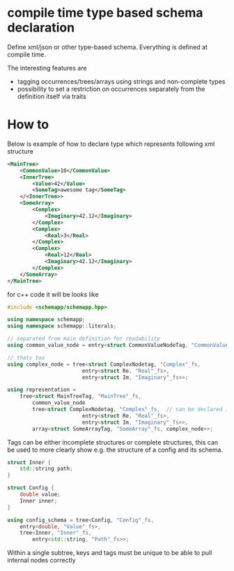 # compile time type based schema declaration

Define xml/json or other type-based schema. Everything is defined at compile time.

The interesting features are 
- tagging occurrences/trees/arrays using strings and non-complete types
- possibility to set a restriction on occurrences separately from the definition itself via traits

# How to

Below is example of how to declare type which represents following xml structure

```xml
<MainTree>
    <CommonValue>10</CommonValue>
    <InnerTree>
        <Value>42</Value>
        <SomeTag>awesome tag</SomeTag>
    </<InnerTree>>
    <SomeArray>
        <Complex>
            <Imaginary>42.12</Imaginary>
        </Complex>
        <Complex>
            <Real>3</Real>
        </Complex>
        <Complex>
            <Real>12</Real>
            <Imaginary>42.12</Imaginary>
        </Complex>
    </SomeArray>
</MainTree>
```

for c++ code it will be looks like

```cpp
#include <schemapp/schemapp.hpp>

using namespace schemapp;
using namespace schemapp::literals;

// separated from main definition for readability
using common_value_node = entry<struct CommonValueNodeTag, "CommonValue"_fs>;

// thats too
using complex_node = tree<struct ComplexNodetag, "Complex"_fs,
                        entry<struct Re, "Real"_fs>,
                        entry<struct Im, "Imaginary"_fs>>;

using representation =
    tree<struct MainTreeTag, "MainTree"_fs,
        common_value_node
        tree<struct ComplexNodetag, "Complex"_fs,  // can be declared inside
                        entry<struct Re, "Real"_fs>,
                        entry<struct Im, "Imaginary"_fs>>,
        array<struct SomeArrayTag, "SomeArray"_fs, complex_node>>;
```

Tags can be either incomplete structures or complete structures, this can be used to more clearly show e.g. the structure of a config and its schema.

```cpp
struct Inner {
    std::string path;
}

struct Config {
    double value;
    Inner inner;
}

using config_schema = tree<Config, "Config"_fs, 
    entry<double, "Value"_fs>,
    tree<Inner, "Inner"_fs, 
        entry<std::string, "Path"_fs>>;
```

Within a single subtree, keys and tags must be unique to be able to pull internal nodes correctly